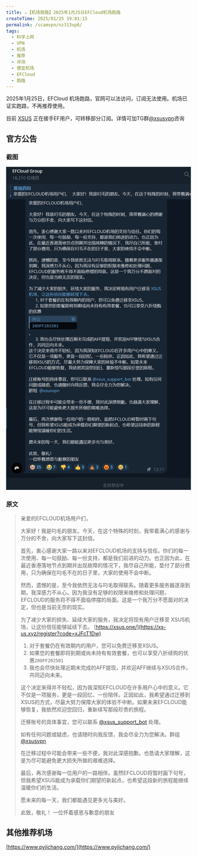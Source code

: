 ```yaml
---
title: ⚠️【机场跑路】2025年1月25日EFCloud机场跑路
createTime: 2025/01/25 19:01:15
permalink: /scamvpn/nz313xp6/
tags:
  - 科学上网
  - VPN
  - 机场
  - 推荐
  - 评测
  - 便宜机场
  - EFCloud
  - 跑路
---
```


2025年1月25日，EFCloud 机场跑路，官网可以法访问，订阅无法使用。机场已证实跑路，不再推荐使用。

目前 [XSUS](https://xs-us.xyz/register?code=xJFcT1Dw) 正在接手EF用户，可转移部分订阅。详情可加TG群[@xsusvpn](https://t.me/xsusvpn)咨询

<!-- more -->

## 官方公告

### 截图
![EFCloud 机场跑路公告](images/机场跑路EFCloud/image.png)

### 原文

> 亲爱的EFCLOUD机场用户们，
>
> 大家好！我是叼毛的朋友。今天，在这个特殊的时刻，我带着满心的感谢与万分的不舍，向大家写下这封信。
>
> 首先，衷心感谢大家一路以来对EFCLOUD机场的支持与信任。你们的每一次使用、每一句鼓励、每一份支持，都是我们前进的动力。也正因为此，在最近香港落地节点到期并出现故障的情况下，我尽自己所能，垫付了部分费用，只为确保在叼毛不在的日子里，大家的使用不会中断。
>
> 然而，遗憾的是，至今我依然无法与叼毛取得联系。随着更多服务器逐渐到期，我深感力不从心。因为我没有足够的权限来维修和处理问题，EFCLOUD的服务将不得不面临停摆的局面。这是一个我万分不愿面对的决定，但也是当前无奈的现实。
>
> 为了减少大家的损失、延续大家的服务，我决定将现有用户迁移至 XSUS机场，让这份信任能够延续下去。 [https://xsus.one/](https://xs-us.xyz/register?code=xJFcT1Dw)
>
> 1. 对于套餐仍在有效期内的用户，您可以免费迁移至XSUS。
> 2. 如果您的套餐即将到期或尚未持有有效套餐，也可以享受八折续购的优惠`20OFF202501`
> 3. 我也会尽快处理近期未完成的AFF提现，并欢迎AFF继续与XSUS合作，共同迈向未来。
>
> 这个决定来得并不轻松，因为我深知EFCLOUD在许多用户心中的意义。它不仅是一项服务，更是一段回忆、一份陪伴。正因如此，我希望通过迁移到XSUS的方式，尽最大努力保障大家的体验不中断。如果未来EFCLOUD能够恢复，我依然欢迎您回归，重新续写那段珍贵的旅程。
>
> 迁移账号的具体事宜，您可以联系 [@xsus_support_bot](https://t.me/xsus_support_bot) 处理。
>
> 如有任何问题或疑虑，也请随时向我反馈，我会尽全力为您解决。群组 [@xsusvpn](https://t.me/xsusvpn) 
>
> 在迁移过程中可能会带来一些不便，我对此深感抱歉。也恳请大家理解，这是为尽可能避免更大损失所做的艰难选择。
>
> 最后，再次感谢每一位用户的一路相伴。虽然EFCLOUD将暂时画下句号，但我希望XSUS能成为承载你们期望的新起点，也希望这段新的旅程能继续温暖你们的生活。
>
> 愿未来的每一天，我们都能遇见更多光与美好。
>
> 此致，敬礼！
> 一位怀着感恩与歉意的朋友

## 其他推荐机场

[https://www.pyjichang.com/](https://www.pyjichang.com/)
